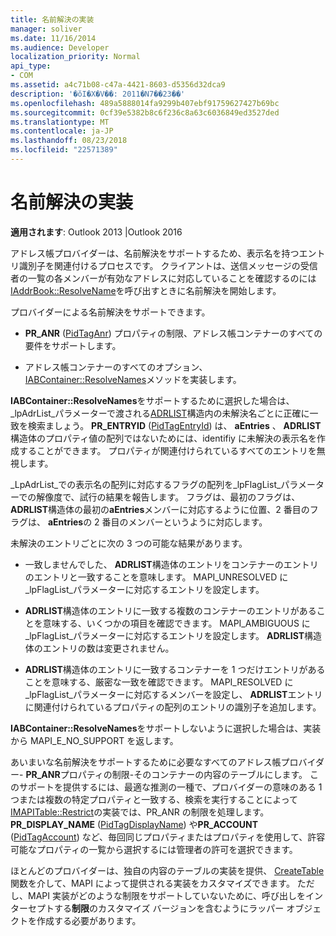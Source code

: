 ```yaml
---
title: 名前解決の実装
manager: soliver
ms.date: 11/16/2014
ms.audience: Developer
localization_priority: Normal
api_type:
- COM
ms.assetid: a4c71b08-c47a-4421-8603-d5356d32dca9
description: '�ŏI�X�V��: 2011�N7��23��'
ms.openlocfilehash: 489a5888014fa9299b407ebf91759627427b69bc
ms.sourcegitcommit: 0cf39e5382b8c6f236c8a63c6036849ed3527ded
ms.translationtype: MT
ms.contentlocale: ja-JP
ms.lasthandoff: 08/23/2018
ms.locfileid: "22571389"
---
```

# <a name="implementing-name-resolution"></a>名前解決の実装

  
  
**適用されます**: Outlook 2013 |Outlook 2016 
  
アドレス帳プロバイダーは、名前解決をサポートするため、表示名を持つエントリ識別子を関連付けるプロセスです。 クライアントは、送信メッセージの受信者の一覧の各メンバーが有効なアドレスに対応していることを確認するのには[IAddrBook::ResolveName](iaddrbook-resolvename.md)を呼び出すときに名前解決を開始します。 
  
プロバイダーによる名前解決をサポートできます。
  
- **PR_ANR** ([PidTagAnr](pidtaganr-canonical-property.md)) プロパティの制限、アドレス帳コンテナーのすべての要件をサポートします。
    
- アドレス帳コンテナーのすべてのオプション、 [IABContainer::ResolveNames](iabcontainer-resolvenames.md)メソッドを実装します。 
    
**IABContainer::ResolveNames**をサポートするために選択した場合は、 _lpAdrList_パラメーターで渡される[ADRLIST](adrlist.md)構造内の未解決名ごとに正確に一致を検索ましょう。 **PR_ENTRYID** ([PidTagEntryId](pidtagentryid-canonical-property.md)) は、 **aEntries** 、 **ADRLIST**構造体のプロパティ値の配列ではないためには、identifiy に未解決の表示名を作成することができます。 プロパティが関連付けられているすべてのエントリを無視します。 
  
_LpAdrList_での表示名の配列に対応するフラグの配列を_lpFlagList_パラメーターでの解像度で、試行の結果を報告します。 フラグは、最初のフラグは、 **ADRLIST**構造体の最初の**aEntries**メンバーに対応するように位置、2 番目のフラグは、 **aEntries**の 2 番目のメンバーというように対応します。 
  
未解決のエントリごとに次の 3 つの可能な結果があります。
  
- 一致しませんでした、 **ADRLIST**構造体のエントリをコンテナーのエントリのエントリと一致することを意味します。 MAPI_UNRESOLVED に_lpFlagList_パラメーターに対応するエントリを設定します。 
    
- **ADRLIST**構造体のエントリに一致する複数のコンテナーのエントリがあることを意味する、いくつかの項目を確認できます。 MAPI_AMBIGUOUS に_lpFlagList_パラメーターに対応するエントリを設定します。 **ADRLIST**構造体のエントリの数は変更されません。 
    
- **ADRLIST**構造体のエントリに一致するコンテナーを 1 つだけエントリがあることを意味する、厳密な一致を確認できます。 MAPI_RESOLVED に_lpFlagList_パラメーターに対応するメンバーを設定し、 **ADRLIST**エントリに関連付けられているプロパティの配列のエントリの識別子を追加します。 
    
**IABContainer::ResolveNames**をサポートしないように選択した場合は、実装から MAPI_E_NO_SUPPORT を返します。
  
あいまいな名前解決をサポートするために必要なすべてのアドレス帳プロバイダー- **PR_ANR**プロパティの制限-そのコンテナーの内容のテーブルにします。 このサポートを提供するには、最適な推測の一種で、プロバイダーの意味のある 1 つまたは複数の特定プロパティと一致する、検索を実行することによって[IMAPITable::Restrict](imapitable-restrict.md)の実装では、PR_ANR の制限を処理します。 **PR_DISPLAY_NAME** ([PidTagDisplayName](pidtagdisplayname-canonical-property.md)) や**PR_ACCOUNT** ([PidTagAccount](pidtagaccount-canonical-property.md)) など、毎回同じプロパティまたはプロパティを使用して、許容可能なプロパティの一覧から選択するには管理者の許可を選択できます。 
  
ほとんどのプロバイダーは、独自の内容のテーブルの実装を提供、 [CreateTable](createtable.md)関数を介して、MAPI によって提供される実装をカスタマイズできます。 ただし、MAPI 実装がどのような制限をサポートしていないために、呼び出しをインターセプトする**制限**のカスタマイズ バージョンを含むようにラッパー オブジェクトを作成する必要があります。 
  

